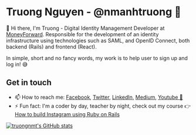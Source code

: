 # Truong Nguyen - @nmanhtruong 🦁

👋 Hi there, I'm Truong - Digital Identity Management Developer at [MoneyForward](http://corp.moneyforward.com/). Responsible for the development of an identity infrastructure using technologies such as SAML, and OpenID Connect, both backend (Rails) and frontend (React). 

In simple, short and no fancy words, my work is to help user to sign up and log in! 😅

## Get in touch

- 📫 How to reach me: [Facebook](https://www.facebook.com/nmanhtruong), [Twitter](https://twitter.com/nmanhtruong), [LinkedIn](https://www.linkedin.com/in/nmanhtruong/), [Medium](https://truongnmt.medium.com/), [Youtube 🌠](https://www.youtube.com/channel/UCxKLmS0U8EbkyBRncjX84MA)
- ⚡ Fun fact: I'm a coder by day, teacher by night, check out my course 👉 [How to build Instagram using Ruby on Rails](https://www.udemy.com/course/how-to-build-instagram-using-ruby-on-rails/?referralCode=35E17584E756F4D00BAA)


<!--
**truongnmt/truongnmt** is a ✨ _special_ ✨ repository because its `README.md` (this file) appears on your GitHub profile.

Here are some ideas to get you started:

- 🔭 I’m currently working on ...
- 🌱 I’m currently learning ...
- 👯 I’m looking to collaborate on ...
- 🤔 I’m looking for help with ...
- 💬 Ask me about ...
- 📫 How to reach me: ...
- 😄 Pronouns: ...
- ⚡ Fun fact: ...
-->

[![truongnmt's GitHub stats](https://github-readme-stats.vercel.app/api?username=truongnmt&count_private=true&show_icons=true&theme=radical)](https://github.com/anuraghazra/github-readme-stats)
